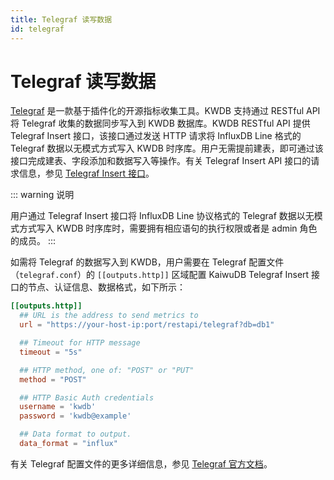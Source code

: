 ```yaml
---
title: Telegraf 读写数据
id: telegraf
---
```


# Telegraf 读写数据

[Telegraf](https://www.influxdata.com/time-series-platform/telegraf/) 是一款基于插件化的开源指标收集工具。KWDB 支持通过 RESTful API 将 Telegraf 收集的数据同步写入到 KWDB 数据库。KWDB RESTful API 提供 Telegraf Insert 接口，该接口通过发送 HTTP 请求将 InfluxDB Line 格式的 Telegraf 数据以无模式方式写入 KWDB 时序库。用户无需提前建表，即可通过该接口完成建表、字段添加和数据写入等操作。有关 Telegraf Insert API 接口的请求信息，参见 [Telegraf Insert 接口](../connect-KaiwuDB/connect-restful-api.md#telegraf-insert-接口)。

::: warning 说明

用户通过 Telegraf Insert 接口将 InfluxDB Line 协议格式的 Telegraf 数据以无模式方式写入 KWDB 时序库时，需要拥有相应语句的执行权限或者是 admin 角色的成员。
:::

如需将 Telegraf 的数据写入到 KWDB，用户需要在 Telegraf 配置文件（`telegraf.conf`）的 `[[outputs.http]]` 区域配置 KaiwuDB Telegraf Insert 接口的节点、认证信息、数据格式，如下所示：

```toml
[[outputs.http]]
  ## URL is the address to send metrics to
  url = "https://your-host-ip:port/restapi/telegraf?db=db1"

  ## Timeout for HTTP message
  timeout = "5s"

  ## HTTP method, one of: "POST" or "PUT"
  method = "POST"

  ## HTTP Basic Auth credentials
  username = 'kwdb'
  password = 'kwdb@example'

  ## Data format to output.
  data_format = "influx"
```

有关 Telegraf 配置文件的更多详细信息，参见 [Telegraf 官方文档](https://docs.influxdata.com/telegraf/v1/configuration/)。